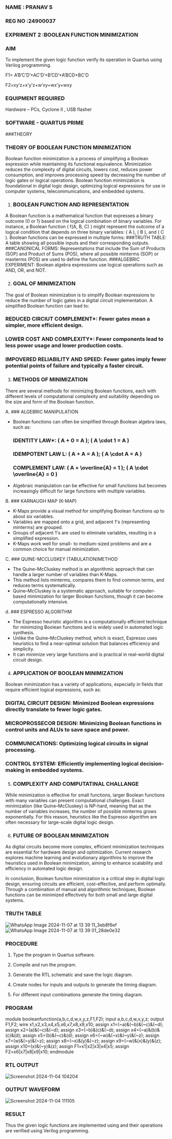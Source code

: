 ### NAME : PRANAV S
### REG NO :24900037
### EXPRIMENT 2 :BOOLEAN FUNCTION MINIMIZATION

### AIM

To implement the given logic function verify its operation in Quartus using Verilog programming.

F1= A’B’C’D’+AC’D’+B’CD’+A’BCD+BC’D 

F2=xy’z+x’y’z+w’xy+wx’y+wxy

### EQUIPMENT REQUIRED


Hardware – PCs, Cyclone II , USB flasher

### SOFTWARE - QUARTUS PRIME 

###THEORY
### THEORY OF BOOLEAN FUNCTION MINIMIZATION

Boolean function minimization is a process of simplifying a Boolean expression while maintaining its functional equivalence. Minimization reduces the complexity of digital circuits, lowers cost, reduces power consumption, and improves processing speed by decreasing the number of logic gates or logical operations. Boolean function minimization is foundational in digital logic design, optimizing logical expressions for use in computer systems, telecommunications, and embedded systems.

 1. ### BOOLEAN FUNCTION AND REPRESENTATION

A Boolean function is a mathematical function that expresses a binary outcome (0 or 1) based on the logical combination of binary variables. For instance, a Boolean function \( f(A, B, C) \) might represent the outcome of a logical condition that depends on three binary variables: \( A \), \( B \), and \( C \). Boolean functions can be expressed in multiple forms:
###TRUTH TABLE: A table showing all possible inputs and their corresponding outputs.
   ###CANONICAL FORMS: Representations that include the Sum of Products (SOP) and Product of Sums (POS), where all possible minterms (SOP) or maxterms (POS) are used to define the function.
   ###ALGEBRIC EXPERIMENT: Boolean algebra expressions use logical operations such as AND, OR, and NOT.

2. ### GOAL OF MINIMIZATION

The goal of Boolean minimization is to simplify Boolean expressions to reduce the number of logic gates in a digital circuit implementation. A simplified Boolean function can lead to:
   ### REDUCED CIRCIUT COMPLEMENT*: Fewer gates mean a simpler, more efficient design.
   ### LOWER COST AND COMPLEXITY*: Fewer components lead to less power usage and lower production costs.
   ### IMPOVERED RELIABILITY AND SPEED: Fewer gates imply fewer potential points of failure and typically a faster circuit.

 3. ### METHODS OF MINIMIZATION

There are several methods for minimizing Boolean functions, each with different levels of computational complexity and suitability depending on the size and form of the Boolean function.

   A. ### ALGEBRIC MANIPULATION
   - Boolean functions can often be simplified through Boolean algebra laws, such as:
      ### IDENTITY LAW*: \( A + 0 = A \); \( A \cdot 1 = A \)
      ### IDEMPOTENT LAW L: \( A + A = A \); \( A \cdot A = A \)
      ### COMPLEMENT LAW: \( A + \overline{A} = 1 \); \( A \cdot \overline{A} = 0 \)
   - Algebraic manipulation can be effective for small functions but becomes increasingly difficult for large functions with multiple variables.

   B. ### KARNAUGH MAP (K-MAP)
   - K-Maps provide a visual method for simplifying Boolean functions up to about six variables.
   - Variables are mapped onto a grid, and adjacent 1's (representing minterms) are grouped.
   - Groups of adjacent 1's are used to eliminate variables, resulting in a simplified expression.
   - K-Maps work well for small- to medium-sized problems and are a common choice for manual minimization.

   C. ### QUINE-MCCLUSKEY (TABULATION)METHOD

   - The Quine–McCluskey method is an algorithmic approach that can handle a larger number of variables than K-Maps.
   - This method lists minterms, compares them to find common terms, and reduces terms systematically.
   - Quine–McCluskey is a systematic approach, suitable for computer-based minimization for larger Boolean functions, though it can become computationally intensive.

   d. ### ESPRESSO ALGORITHM
   - The Espresso heuristic algorithm is a computationally efficient technique for minimizing Boolean functions and is widely used in automated logic synthesis.
   - Unlike the Quine–McCluskey method, which is exact, Espresso uses heuristics to find a near-optimal solution that balances efficiency and simplicity.
   - It can minimize very large functions and is practical in real-world digital circuit design.

 4. ### APPLICATION OF BOOLEAN MINIMIZATION

Boolean minimization has a variety of applications, especially in fields that require efficient logical expressions, such as:
  ### DIGITAL CIRCUIT DESIGN: Minimized Boolean expressions directly translate to fewer logic gates.
   ### MICROPROSSECOR DESIGN: Minimizing Boolean functions in control units and ALUs to save space and power.
  ### COMMUNICATIONS: Optimizing logical circuits in signal processing.
### CONTROL SYSTEM: Efficiently implementing logical decision-making in embedded systems.

5. ### COMPLEXITY AND COMPUTATINAL CHALLANGE

While minimization is effective for small functions, larger Boolean functions with many variables can present computational challenges. Exact minimization (like Quine–McCluskey) is NP-hard, meaning that as the number of variables increases, the number of possible minterms grows exponentially. For this reason, heuristics like the Espresso algorithm are often necessary for large-scale digital logic design.

6. ### FUTURE  OF BOOLEAN MINIMIZATION

As digital circuits become more complex, efficient minimization techniques are essential for hardware design and optimization. Current research explores machine learning and evolutionary algorithms to improve the heuristics used in Boolean minimization, aiming to enhance scalability and efficiency in automated logic design.

In conclusion, Boolean function minimization is a critical step in digital logic design, ensuring circuits are efficient, cost-effective, and perform optimally. Through a combination of manual and algorithmic techniques, Boolean functions can be minimized effectively for both small and large digital systems.

### TRUTH TABLE
![WhatsApp Image 2024-11-07 at 13 39 11_3eb8f6ef](https://github.com/user-attachments/assets/d05dd990-f7c5-45d9-94c9-b4760a0d44d5)
![WhatsApp Image 2024-11-07 at 13 39 01_28de0e32](https://github.com/user-attachments/assets/11043a3f-65fa-4d3f-9b29-3e580a970242)



### PROCEDURE

1.	Type the program in Quartus software.

2.	Compile and run the program.

3.	Generate the RTL schematic and save the logic diagram.

4.	Create nodes for inputs and outputs to generate the timing diagram.

5.	For different input combinations generate the timing diagram.


### PROGRAM

module booleanfunction(a,b,c,d,w,x,y,z,F1,F2);
input a,b,c,d,w,x,y,z;
output F1,F2;
wire x1,x2,x3,x4,x5,x6,x7,x8,x9,x10;
assign x1=(~a)&(~b)&(~c)&(~d);
assign x2=(a)&(~c)&(~d);
assign x3=(~b)&(c)&(~d);
assign x4=(~a)&(b)&(c)&(d);
assign x5=(b)&(~c)&(d);
assign x6=(~w)&(~x)&(~y)&(~z);
assign x7=(w)&(~y)&(~z);
assign x8=(~x)&(y)&(~z);
assign x9=(~w)&(x)&(y)&(z);
assign x10=(x)&(~y)&(z);
assign F1=x1|x2|x3|x4|x5;
assign F2=x6|x7|x8|x9|x10;
endmodule

### RTL  OUTPUT
![Screenshot 2024-11-04 104204](https://github.com/user-attachments/assets/18f3ab6c-cb4d-4ba5-ac67-62b641e6ddac)


### OUTPUT WAVEFORM

![Screenshot 2024-11-04 111105](https://github.com/user-attachments/assets/2e89442a-7842-4ccb-b71a-9e361b08e01f)



### RESULT

Thus the given logic functions are implemented using and their operations are verified using Verilog programming.

